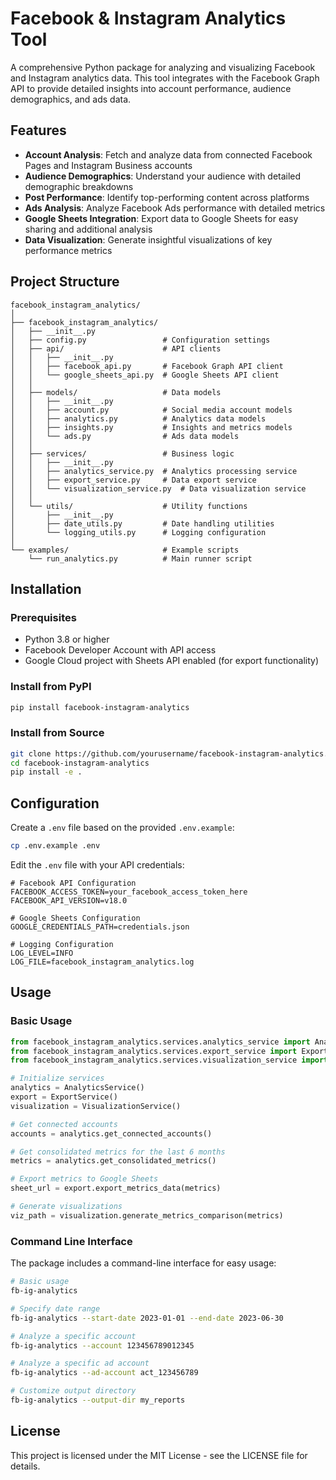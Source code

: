 # Facebook & Instagram Analytics Tool

A comprehensive Python package for analyzing and visualizing Facebook and Instagram analytics data. This tool integrates with the Facebook Graph API to provide detailed insights into account performance, audience demographics, and ads data.

## Features

- **Account Analysis**: Fetch and analyze data from connected Facebook Pages and Instagram Business accounts
- **Audience Demographics**: Understand your audience with detailed demographic breakdowns
- **Post Performance**: Identify top-performing content across platforms
- **Ads Analysis**: Analyze Facebook Ads performance with detailed metrics
- **Google Sheets Integration**: Export data to Google Sheets for easy sharing and additional analysis
- **Data Visualization**: Generate insightful visualizations of key performance metrics

## Project Structure

```
facebook_instagram_analytics/
│
├── facebook_instagram_analytics/
│   ├── __init__.py
│   ├── config.py                 # Configuration settings
│   ├── api/                      # API clients
│   │   ├── __init__.py
│   │   ├── facebook_api.py       # Facebook Graph API client
│   │   └── google_sheets_api.py  # Google Sheets API client
│   │
│   ├── models/                   # Data models
│   │   ├── __init__.py
│   │   ├── account.py            # Social media account models
│   │   ├── analytics.py          # Analytics data models
│   │   ├── insights.py           # Insights and metrics models
│   │   └── ads.py                # Ads data models
│   │
│   ├── services/                 # Business logic
│   │   ├── __init__.py
│   │   ├── analytics_service.py  # Analytics processing service
│   │   ├── export_service.py     # Data export service
│   │   └── visualization_service.py  # Data visualization service
│   │
│   └── utils/                    # Utility functions
│       ├── __init__.py
│       ├── date_utils.py         # Date handling utilities
│       └── logging_utils.py      # Logging configuration
│
└── examples/                     # Example scripts
    └── run_analytics.py          # Main runner script
```

## Installation

### Prerequisites

- Python 3.8 or higher
- Facebook Developer Account with API access
- Google Cloud project with Sheets API enabled (for export functionality)

### Install from PyPI

```bash
pip install facebook-instagram-analytics
```

### Install from Source

```bash
git clone https://github.com/yourusername/facebook-instagram-analytics.git
cd facebook-instagram-analytics
pip install -e .
```

## Configuration

Create a `.env` file based on the provided `.env.example`:

```bash
cp .env.example .env
```

Edit the `.env` file with your API credentials:

```
# Facebook API Configuration
FACEBOOK_ACCESS_TOKEN=your_facebook_access_token_here
FACEBOOK_API_VERSION=v18.0

# Google Sheets Configuration
GOOGLE_CREDENTIALS_PATH=credentials.json

# Logging Configuration
LOG_LEVEL=INFO
LOG_FILE=facebook_instagram_analytics.log
```

## Usage

### Basic Usage

```python
from facebook_instagram_analytics.services.analytics_service import AnalyticsService
from facebook_instagram_analytics.services.export_service import ExportService
from facebook_instagram_analytics.services.visualization_service import VisualizationService

# Initialize services
analytics = AnalyticsService()
export = ExportService()
visualization = VisualizationService()

# Get connected accounts
accounts = analytics.get_connected_accounts()

# Get consolidated metrics for the last 6 months
metrics = analytics.get_consolidated_metrics()

# Export metrics to Google Sheets
sheet_url = export.export_metrics_data(metrics)

# Generate visualizations
viz_path = visualization.generate_metrics_comparison(metrics)
```

### Command Line Interface

The package includes a command-line interface for easy usage:

```bash
# Basic usage
fb-ig-analytics

# Specify date range
fb-ig-analytics --start-date 2023-01-01 --end-date 2023-06-30

# Analyze a specific account
fb-ig-analytics --account 123456789012345

# Analyze a specific ad account
fb-ig-analytics --ad-account act_123456789

# Customize output directory
fb-ig-analytics --output-dir my_reports
```

## License

This project is licensed under the MIT License - see the LICENSE file for details.
